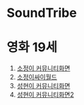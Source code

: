 # SoundTribe
<!doctype html>
<html>
  <head>
    <title>SOUNDTRIBE</title>
    <meta charset="utf-8">
  </head>
  <body>
    <h1>영화 19세 </h1>
    <ol>
      <li><a href="soundtribe_Sojung.html"> 소정이 커뮤니티화면 </a></li>
      <li><a href="cyworld.html"> 소정이싸이월드 </a></li>
      <li><a href="soundtribe_sh.html"> 성현이 커뮤니티화면 </a></li>
      <li><a href="soundtribe_sh_scd.html"> 성현이 커뮤니티화면2 </a></li> 
    </ol>
    
  </body>
  </html>
